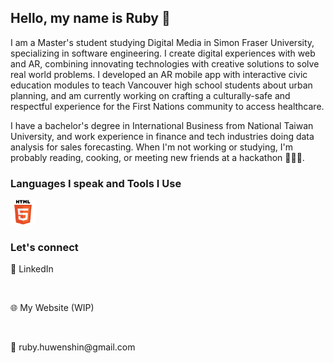 <h2>Hello, my name is Ruby 👋</h2>

<p>I am a Master's student studying Digital Media in Simon Fraser University, specializing in software engineering. I create digital experiences with web and AR, combining innovating technologies with creative solutions to solve real world problems. I developed an AR mobile app with interactive civic education modules to teach Vancouver high school students about urban planning, and am currently working on crafting a culturally-safe and respectful experience for the First Nations community to access healthcare.</p>

<p>I have a bachelor's degree in International Business from National Taiwan University, and work experience in finance and tech industries doing data analysis for sales forecasting. When I'm not working or studying, I'm  probably reading, cooking, or meeting new friends at a hackathon 👩🏻‍💻.</p>

<h3>Languages I speak and Tools I Use</h3>
<img src="https://github.com/devicons/devicon/blob/6910f0503efdd315c8f9b858234310c06e04d9c0/icons/html5/html5-original-wordmark.svg" title="HTML5" alt="HTML" width="40" height="40"/> 


<h3>Let's connect</h3>
<p>💼 LinkedIn</p>
<br>
<p>🌐 My Website (WIP)</p>
<br>
<p>📧 ruby.huwenshin@gmail.com</p>


<!--
**HuWenShin/HuWenShin** is a ✨ _special_ ✨ repository because its `README.md` (this file) appears on your GitHub profile.

Here are some ideas to get you started:

- 🔭 I’m currently working on ...
- 🌱 I’m currently learning ...
- 👯 I’m looking to collaborate on ...
- 🤔 I’m looking for help with ...
- 💬 Ask me about ...
- 📫 How to reach me: ...
- 😄 Pronouns: ...
- ⚡ Fun fact: ...
-->
